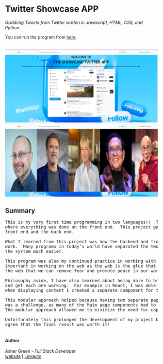 # **Twitter Showcase APP**

*Grabbing Tweets from Twitter written in Javascript, HTML, CSS, and Python*

You can run the program from [here](https://63df0376955c2d0c34ae0ba1--silly-brigadeiros-d326dd.netlify.app/).
<br /><br />

![screenshot](screenshot.png/)
![screenshot](screenshot2.png)

## **Summary**

<pre>
This is my very first time programming in two languages!!  The last project was the Star Wars API
where everything was done on the front end.  This project gave me the opportunity to program the
front end and the back end.

What I learned from this project was how the backend and frontend work together to make the app
work.  Many programs in today’s world have separated the two in order to make upgrading and managing
the system much easier.

This program was also my continued practice in working with APIs,  APIs as you know are very
important in working on the web as the web is the glue that holds are world together.  It is through
the web that we can remove fear and promote peace in our world.

Philosophy aside, I have also learned about being able to break down the project into small components
and get each one working.  For example in React, I was able to make the Navbar a separate item, and
when displaying content I created a separate component for that.  This allows the programming to be modular.  

This modular approach helped because having two separate pages with the search bar inside the navigation bar
was a challenge, as many of the Main page components had to be copied for use on the Random Search page.  
The modular approach allowed me to minimize the need for copying code.

Unfortunately this prolonged the development of my project by quite a bit as a result, but I think you’ll
agree that the final result was worth it!

</pre>

#### **Author**

Asher Green - *Full Stack Developer* \
[website](http://ashergreen.ca) | [LinkedIn](https://www.linkedin.com/in/asher-green-6a96551/)
